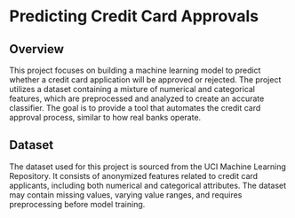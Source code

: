 # Predicting Credit Card Approvals

## Overview
This project focuses on building a machine learning model to predict whether a credit card application will be approved or rejected. The project utilizes a dataset containing a mixture of numerical and categorical features, which are preprocessed and analyzed to create an accurate classifier. The goal is to provide a tool that automates the credit card approval process, similar to how real banks operate.

## Dataset
The dataset used for this project is sourced from the UCI Machine Learning Repository. It consists of anonymized features related to credit card applicants, including both numerical and categorical attributes. The dataset may contain missing values, varying value ranges, and requires preprocessing before model training.


